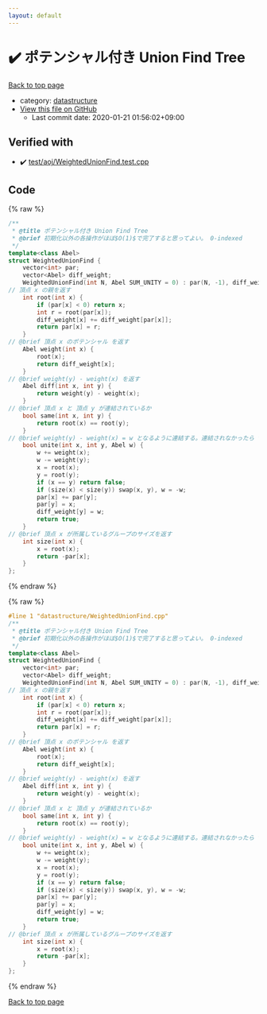 ```yaml
---
layout: default
---
```


<!-- mathjax config similar to math.stackexchange -->
<script type="text/javascript" async
  src="https://cdnjs.cloudflare.com/ajax/libs/mathjax/2.7.5/MathJax.js?config=TeX-MML-AM_CHTML">
</script>
<script type="text/x-mathjax-config">
  MathJax.Hub.Config({
    TeX: { equationNumbers: { autoNumber: "AMS" }},
    tex2jax: {
      inlineMath: [ ['$','$'] ],
      processEscapes: true
    },
    "HTML-CSS": { matchFontHeight: false },
    displayAlign: "left",
    displayIndent: "2em"
  });
</script>

<script type="text/javascript" src="https://cdnjs.cloudflare.com/ajax/libs/jquery/3.4.1/jquery.min.js"></script>
<script src="https://cdn.jsdelivr.net/npm/jquery-balloon-js@1.1.2/jquery.balloon.min.js" integrity="sha256-ZEYs9VrgAeNuPvs15E39OsyOJaIkXEEt10fzxJ20+2I=" crossorigin="anonymous"></script>
<script type="text/javascript" src="../../assets/js/copy-button.js"></script>
<link rel="stylesheet" href="../../assets/css/copy-button.css" />


# :heavy_check_mark: ポテンシャル付き Union Find Tree

<a href="../../index.html">Back to top page</a>

* category: <a href="../../index.html#8dc87745f885a4cc532acd7b15b8b5fe">datastructure</a>
* <a href="{{ site.github.repository_url }}/blob/master/datastructure/WeightedUnionFind.cpp">View this file on GitHub</a>
    - Last commit date: 2020-01-21 01:56:02+09:00




## Verified with

* :heavy_check_mark: <a href="../../verify/test/aoj/WeightedUnionFind.test.cpp.html">test/aoj/WeightedUnionFind.test.cpp</a>


## Code

<a id="unbundled"></a>
{% raw %}
```cpp
/** 
 * @title ポテンシャル付き Union Find Tree
 * @brief 初期化以外の各操作がほぼ$O(1)$で完了すると思ってよい。 0-indexed
 */
template<class Abel>
struct WeightedUnionFind {
	vector<int> par;
	vector<Abel> diff_weight;
	WeightedUnionFind(int N, Abel SUM_UNITY = 0) : par(N, -1), diff_weight(N, SUM_UNITY) {}
// 頂点 x の親を返す
	int root(int x) {
		if (par[x] < 0) return x;
		int r = root(par[x]);
		diff_weight[x] += diff_weight[par[x]];
		return par[x] = r;
	}
// @brief 頂点 x のポテンシャル を返す
	Abel weight(int x) {
		root(x);
		return diff_weight[x];
	}
// @brief weight(y) - weight(x) を返す
	Abel diff(int x, int y) {
		return weight(y) - weight(x);
	}
// @brief 頂点 x と 頂点 y が連結されているか
	bool same(int x, int y) {
		return root(x) == root(y);
	}
// @brief weight(y) - weight(x) = w となるように連結する。連結されなかったら false
	bool unite(int x, int y, Abel w) {
		w += weight(x);
		w -= weight(y);
		x = root(x);
		y = root(y);
		if (x == y) return false;
		if (size(x) < size(y)) swap(x, y), w = -w;
		par[x] += par[y];
		par[y] = x;
		diff_weight[y] = w;
		return true;
	}
// @brief 頂点 x が所属しているグループのサイズを返す
	int size(int x) {
		x = root(x);
		return -par[x];
	}
};

```
{% endraw %}

<a id="bundled"></a>
{% raw %}
```cpp
#line 1 "datastructure/WeightedUnionFind.cpp"
/** 
 * @title ポテンシャル付き Union Find Tree
 * @brief 初期化以外の各操作がほぼ$O(1)$で完了すると思ってよい。 0-indexed
 */
template<class Abel>
struct WeightedUnionFind {
	vector<int> par;
	vector<Abel> diff_weight;
	WeightedUnionFind(int N, Abel SUM_UNITY = 0) : par(N, -1), diff_weight(N, SUM_UNITY) {}
// 頂点 x の親を返す
	int root(int x) {
		if (par[x] < 0) return x;
		int r = root(par[x]);
		diff_weight[x] += diff_weight[par[x]];
		return par[x] = r;
	}
// @brief 頂点 x のポテンシャル を返す
	Abel weight(int x) {
		root(x);
		return diff_weight[x];
	}
// @brief weight(y) - weight(x) を返す
	Abel diff(int x, int y) {
		return weight(y) - weight(x);
	}
// @brief 頂点 x と 頂点 y が連結されているか
	bool same(int x, int y) {
		return root(x) == root(y);
	}
// @brief weight(y) - weight(x) = w となるように連結する。連結されなかったら false
	bool unite(int x, int y, Abel w) {
		w += weight(x);
		w -= weight(y);
		x = root(x);
		y = root(y);
		if (x == y) return false;
		if (size(x) < size(y)) swap(x, y), w = -w;
		par[x] += par[y];
		par[y] = x;
		diff_weight[y] = w;
		return true;
	}
// @brief 頂点 x が所属しているグループのサイズを返す
	int size(int x) {
		x = root(x);
		return -par[x];
	}
};

```
{% endraw %}

<a href="../../index.html">Back to top page</a>

